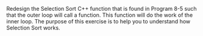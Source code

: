 Redesign the Selection Sort C++ function that is found in Program 8-5 such that the outer loop will
call a function. This function will do the work of the inner loop.
The purpose of this exercise is to help you to understand how Selection Sort works.
